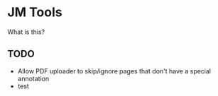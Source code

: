 # JM Tools

What is this?

## TODO

* Allow PDF uploader to skip/ignore pages that don't have a special annotation
* test